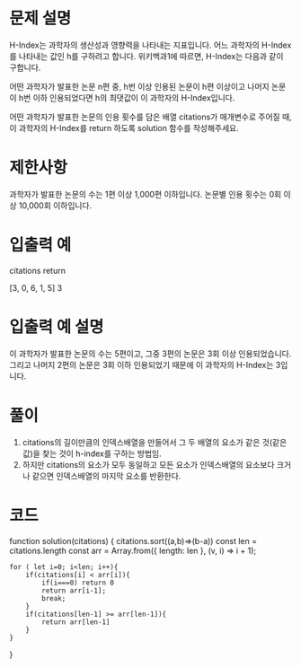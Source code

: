 # 문제 설명

H-Index는 과학자의 생산성과 영향력을 나타내는 지표입니다. 어느 과학자의 H-Index를 나타내는 값인 h를 구하려고 합니다. 위키백과1에 따르면, H-Index는 다음과 같이 구합니다.

어떤 과학자가 발표한 논문 n편 중, h번 이상 인용된 논문이 h편 이상이고 나머지 논문이 h번 이하 인용되었다면 h의 최댓값이 이 과학자의 H-Index입니다.

어떤 과학자가 발표한 논문의 인용 횟수를 담은 배열 citations가 매개변수로 주어질 때, 이 과학자의 H-Index를 return 하도록 solution 함수를 작성해주세요.

# 제한사항

과학자가 발표한 논문의 수는 1편 이상 1,000편 이하입니다.
논문별 인용 횟수는 0회 이상 10,000회 이하입니다.

# 입출력 예

citations return

[3, 0, 6, 1, 5] 3

# 입출력 예 설명

이 과학자가 발표한 논문의 수는 5편이고, 그중 3편의 논문은 3회 이상 인용되었습니다. 그리고 나머지 2편의 논문은 3회 이하 인용되었기 때문에 이 과학자의 H-Index는 3입니다.

# 풀이

1. citations의 길이만큼의 인덱스배열을 만들어서 그 두 배열의 요소가 같은 것(같은 값)을 찾는 것이 h-index를 구하는 방법임.
2. 하지만 citations의 요소가 모두 동일하고 모든 요소가 인덱스배열의 요소보다 크거나 같으면 인덱스배열의 마지막 요소를 반환한다.

# 코드

function solution(citations) {
    citations.sort((a,b)=>(b-a))
    const len = citations.length
    const arr = Array.from({ length: len }, (v, i) => i + 1);

    for ( let i=0; i<len; i++){
        if(citations[i] < arr[i]){
            if(i===0) return 0
            return arr[i-1];
            break;
        }
        if(citations[len-1] >= arr[len-1]){
            return arr[len-1]
        }
    }
}

```js

```
